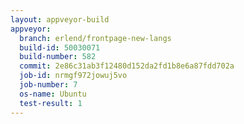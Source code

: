 ```yaml
---
layout: appveyor-build
appveyor:
  branch: erlend/frontpage-new-langs
  build-id: 50030071
  build-number: 582
  commit: 2e86c31ab3f12480d152da2fd1b8e6a87fdd702a
  job-id: nrmgf972jowuj5vo
  job-number: 7
  os-name: Ubuntu
  test-result: 1
---
```

